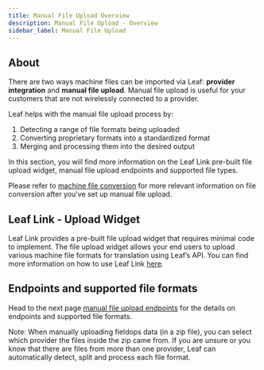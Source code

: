 ```yaml
---
title: Manual File Upload Overview
description: Manual File Upload - Overview
sidebar_label: Manual File Upload
---
```



<!-- the following links are referenced throughout this document -->
[1]: https://docs.withleaf.io/docs/machine_file_conversion_overview
[2]: https://docs.withleaf.io/docs/Link_file_upload
[3]: https://docs.withleaf.io/docs/converters_endpoints


## About
There are two ways machine files can be imported via Leaf: **provider integration** and **manual file upload**. Manual file upload is useful for your customers that are not wirelessly connected to a provider. 

Leaf helps with the manual file upload process by:
1. Detecting a range of file formats being uploaded
2. Converting proprietary formats into a standardized format 
3. Merging and processing them into the desired output 

In this section, you will find more information on the Leaf Link pre-built file upload widget, manual file upload endpoints and supported file types. 

Please refer to [machine file conversion][1] for more relevant information on file conversion after you've set up manual file upload.

## Leaf Link - Upload Widget

Leaf Link provides a pre-built file upload widget that requires minimal code to implement. The file upload widget allows your end users to upload various machine file formats for translation using Leaf’s API. You can find more information on how to use Leaf Link [here][2]. 

## Endpoints and supported file formats
Head to the next page [manual file upload endpoints][3] for the details on endpoints and supported file formats.

Note: When manually uploading fieldops data (in a zip file), you can select which provider the files inside the zip came from. If you are unsure or you know that there are files from more than one provider, Leaf can automatically detect, split and process each file format. 
